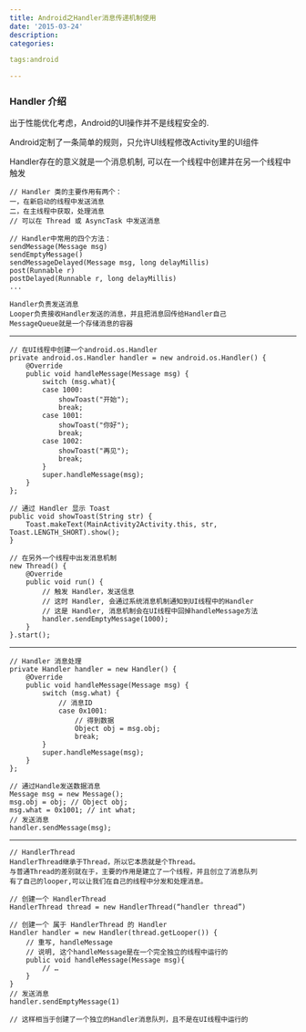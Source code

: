 ```yaml
---
title: Android之Handler消息传递机制使用
date: '2015-03-24'
description:
categories:

tags:android

---
```


>

### Handler 介绍

>

出于性能优化考虑，Android的UI操作并不是线程安全的.

Android定制了一条简单的规则，只允许UI线程修改Activity里的UI组件

Handler存在的意义就是一个消息机制, 可以在一个线程中创建并在另一个线程中触发

>

	// Handler 类的主要作用有两个：
	一，在新启动的线程中发送消息
	二，在主线程中获取，处理消息
	// 可以在 Thread 或 AsyncTask 中发送消息

	// Handler中常用的四个方法：
	sendMessage(Message msg)
	sendEmptyMessage()
	sendMessageDelayed(Message msg, long delayMillis)
	post(Runnable r)
	postDelayed(Runnable r, long delayMillis)
	...

>

	Handler负责发送消息
	Looper负责接收Handler发送的消息，并且把消息回传给Handler自己
	MessageQueue就是一个存储消息的容器

>

---

	// 在UI线程中创建一个android.os.Handler
	private android.os.Handler handler = new android.os.Handler() {
		@Override
		public void handleMessage(Message msg) {
		    switch (msg.what){
			case 1000:
			    showToast("开始");
			    break;
			case 1001:
			    showToast("你好");
			    break;
			case 1002:
			    showToast("再见");
			    break;
		    }
		    super.handleMessage(msg);
		}
	};

	// 通过 Handler 显示 Toast
	public void showToast(String str) {
		Toast.makeText(MainActivity2Activity.this, str, Toast.LENGTH_SHORT).show();
	}

	// 在另外一个线程中出发消息机制
	new Thread() {
		@Override
		public void run() {
			// 触发 Handler，发送信息
			// 这时 Handler, 会通过系统消息机制通知到UI线程中的Handler
			// 这是 Handler, 消息机制会在UI线程中回掉handleMessage方法
			handler.sendEmptyMessage(1000);
		}
	}.start();

---

	// Handler 消息处理
	private Handler handler = new Handler() {
		@Override
		public void handleMessage(Message msg) {
			switch (msg.what) {
				// 消息ID
				case 0x1001:
					// 得到数据
					Object obj = msg.obj;
					break;
			}
			super.handleMessage(msg);
		}
	};

	// 通过Handle发送数据消息
	Message msg = new Message();
	msg.obj = obj; // Object obj;
	msg.what = 0x1001; // int what;
	// 发送消息
	handler.sendMessage(msg);

---

	// HandlerThread
	HandlerThread继承于Thread，所以它本质就是个Thread。
	与普通Thread的差别就在于，主要的作用是建立了一个线程，并且创立了消息队列
	有了自己的looper,可以让我们在自己的线程中分发和处理消息。

	// 创建一个 HandlerThread
	HandlerThread thread = new HandlerThread(“handler thread”)

	// 创建一个 属于 HandlerThread 的 Handler
	Handler handler = new Handler(thread.getLooper()) {
		// 重写, handleMessage
		// 说明, 这个handleMessage是在一个完全独立的线程中运行的
		public void handleMessage(Message msg){
			// …
		}
	}
	// 发送消息
	handler.sendEmptyMessage(1)

	// 这样相当于创建了一个独立的Handler消息队列，且不是在UI线程中运行的

